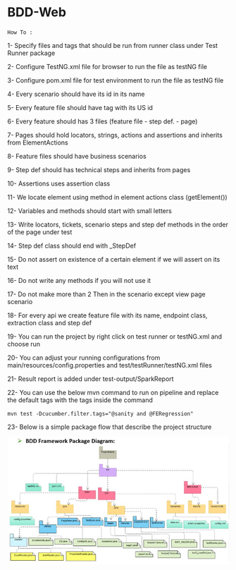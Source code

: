 # BDD-Web

`How To :`

1- Specify files and tags that should be run from runner class under Test Runner package 

2- Configure TestNG.xml file for browser to run the file as testNG file

3- Configure pom.xml file for test environment to run the file as testNG file

4- Every scenario should have its id in its name

5- Every feature file should have tag with its US id

6- Every feature should has 3 files (feature file - step def. - page)

7- Pages should hold locators, strings, actions and assertions and inherits from ElementActions

8- Feature files should have business scenarios

9- Step def should has technical steps and inherits from pages

10- Assertions uses assertion class

11- We locate element using method in element actions class (getElement())

12- Variables and methods should start with small letters

13- Write locators, tickets, scenario steps and step def methods in the order of the page under test

14- Step def class should end with _StepDef

15- Do not assert on existence of a certain element if we will assert on its text

16- Do not write any methods if you will not use it

17- Do not make more than 2 Then in the scenario except view page scenario

18- For every api we create feature file with its name, endpoint class, extraction class and step def

19- You can run the project by right click on test runner or testNG.xml and choose run

20- You can adjust your running configurations from main/resources/config.properties and test/testRunner/testNG.xml files

21- Result report is added under test-output/SparkReport

22- You can use the below mvn command to run on pipeline and replace the default tags with the tags inside the command

    mvn test -Dcucumber.filter.tags="@sanity and @FERegression"

23- Below is a simple package flow that describe the project structure

![Screenshot](BDDFramework.JPG)
